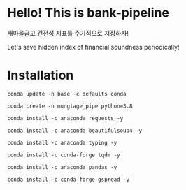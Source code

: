 # Hello! This is bank-pipeline

새마을금고 건전성 지표를 주기적으로 저장하자!

Let's save hidden index of financial soundness periodically!

# Installation

```
conda update -n base -c defaults conda
```

```
conda create -n mungtage_pipe python=3.8
```

```
conda install -c anaconda requests -y
```

```
conda install -c anaconda beautifulsoup4 -y
```

```
conda install -c anaconda typing -y
```

```
conda install -c conda-forge tqdm -y
```

```
conda install -c anaconda pandas -y
```

```
conda install -c conda-forge gspread -y
```

